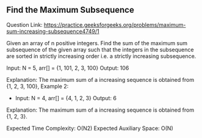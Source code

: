 ## Find the Maximum Subsequence

Question Link: https://practice.geeksforgeeks.org/problems/maximum-sum-increasing-subsequence4749/1

Given an array of n positive integers. Find the sum of the maximum sum subsequence of the given array such that the integers in the subsequence are sorted in strictly increasing order i.e. a strictly increasing subsequence. 

Input: 
N = 5, arr[] = {1, 101, 2, 3, 100} 
Output: 
106

Explanation:
The maximum sum of a increasing sequence is obtained from {1, 2, 3, 100},
Example 2:

- Input: 
N = 4, arr[] = {4, 1, 2, 3}
Output: 
6

Explanation:
The maximum sum of a increasing sequence is obtained from {1, 2, 3}.

Expected Time Complexity: O(N2)
Expected Auxiliary Space: O(N)
